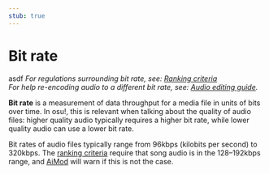```yaml
---
stub: true
---
```


# Bit rate
asdf
*For regulations surrounding bit rate, see: [Ranking criteria](/wiki/Ranking_criteria)*\
*For help re-encoding audio to a different bit rate, see: [Audio editing guide](/wiki/Guides/Audio_editing).*

**Bit rate** is a measurement of data throughput for a media file in units of bits over time. In osu!, this is relevant when talking about the quality of audio files: higher quality audio typically requires a higher bit rate, while lower quality audio can use a lower bit rate.

Bit rates of audio files typically range from 96kbps (kilobits per second) to 320kbps. The [ranking criteria](/wiki/Ranking_criteria) require that song audio is in the 128–192kbps range, and [AiMod](/wiki/Client/Beatmap_editor/AiMod) will warn if this is not the case.

